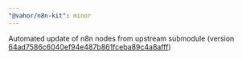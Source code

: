 ```yaml
---
"@vahor/n8n-kit": minor
---
```


Automated update of n8n nodes from upstream submodule (version [64ad7586c6040ef94e487b861fceba89c4a8afff](https://github.com/n8n-io/n8n/tree/64ad7586c6040ef94e487b861fceba89c4a8afff))
